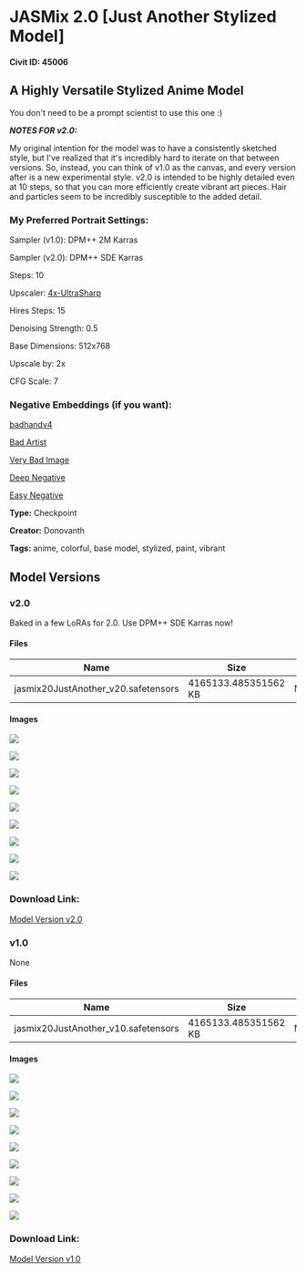 # JASMix 2.0 [Just Another Stylized Model]

#### Civit ID: 45006

<h2>A Highly Versatile Stylized Anime Model</h2><p>You don't need to be a prompt scientist to use this one :)</p><p></p><p><strong><em>NOTES FOR v2.0:</em></strong></p><p>My original intention for the model was to have a consistently sketched style, but I've realized that it's incredibly hard to iterate on that between versions. So, instead, you can think of v1.0 as the canvas, and every version after is a new experimental style. v2.0 is intended to be highly detailed even at 10 steps, so that you can more efficiently create vibrant art pieces. Hair and particles seem to be incredibly susceptible to the added detail.</p><h3>My Preferred Portrait Settings:</h3><p>Sampler (v1.0): DPM++ 2M Karras</p><p>Sampler (v2.0): DPM++ SDE Karras</p><p>Steps: 10</p><p>Upscaler: <a target="_blank" rel="ugc" href="https://huggingface.co/lokCX/4x-Ultrasharp/tree/main">4x-UltraSharp</a></p><p>Hires Steps: 15</p><p>Denoising Strength: 0.5</p><p>Base Dimensions: 512x768</p><p>Upscale by: 2x</p><p>CFG Scale: 7<br /></p><h3>Negative Embeddings (if you want):</h3><p><a target="_blank" rel="ugc" href="https://civitai.com/models/16993/badhandv4-animeillustdiffusion">badhandv4</a></p><p><a target="_blank" rel="ugc" href="https://civitai.com/models/5224/bad-artist-negative-embedding">Bad Artist</a></p><p><a target="_blank" rel="ugc" href="https://civitai.com/models/11772/verybadimagenegative">Very Bad Image</a></p><p><a target="_blank" rel="ugc" href="https://civitai.com/models/4629/deep-negative-v1x">Deep Negative</a></p><p><a target="_blank" rel="ugc" href="https://civitai.com/models/7808/easynegative">Easy Negative</a></p>

**Type:** Checkpoint

**Creator:** Donovanth

**Tags:** anime, colorful, base model, stylized, paint, vibrant

## Model Versions

### v2.0

<p>Baked in a few LoRAs for 2.0. Use DPM++ SDE Karras now!</p>

#### Files

| Name | Size | Type | Format | Download Url | AutoV1 | AutoV2 | SHA256 | CRC32 | BLAKE3 |
| --- | --- | --- | --- | --- | --- | --- | --- | --- | --- |
| jasmix20JustAnother_v20.safetensors | 4165133.485351562 KB | Model | SafeTensor | https://civitai.com/api/download/models/63901 | 112393C2 | 944A1C6089 | 944A1C608955E458FD2D8D9ABF57FB2CD87302F5980ECD0A12CFD83F28332849 | 093FF26A | 7B73ECB9614171B33EA6A9C05DF1AA0C038194802DB28EE13B4D05DA7C9F84F6 |

#### Images

<p><img src="https://image.civitai.com/xG1nkqKTMzGDvpLrqFT7WA/b29f9cb6-d454-43c1-aef3-aa452f4d3f7f/width=450/705856.jpeg" /></p>

<p><img src="https://image.civitai.com/xG1nkqKTMzGDvpLrqFT7WA/831cd838-813b-4d91-b71a-6a33a4c22928/width=450/705855.jpeg" /></p>

<p><img src="https://image.civitai.com/xG1nkqKTMzGDvpLrqFT7WA/826d170a-7e73-4d84-9f44-ad1bc913a649/width=450/705853.jpeg" /></p>

<p><img src="https://image.civitai.com/xG1nkqKTMzGDvpLrqFT7WA/79c4bb74-9def-4a0d-9c98-4f4eecd4a0ac/width=450/705854.jpeg" /></p>

<p><img src="https://image.civitai.com/xG1nkqKTMzGDvpLrqFT7WA/9908fa07-fd78-4f7e-9f54-7b648f39d8fc/width=450/705852.jpeg" /></p>

<p><img src="https://image.civitai.com/xG1nkqKTMzGDvpLrqFT7WA/3c2c8f33-2156-4a5c-a3ac-e604d52b334f/width=450/706053.jpeg" /></p>

<p><img src="https://image.civitai.com/xG1nkqKTMzGDvpLrqFT7WA/2768ce10-a48e-4aa2-9299-cf3abb473392/width=450/705859.jpeg" /></p>

<p><img src="https://image.civitai.com/xG1nkqKTMzGDvpLrqFT7WA/8b83835d-3270-4c38-a438-d7e02e4fccf6/width=450/705999.jpeg" /></p>

<p><img src="https://image.civitai.com/xG1nkqKTMzGDvpLrqFT7WA/4c03fd57-b049-4ea4-a1fb-c8f3b1a8d7be/width=450/705858.jpeg" /></p>

### Download Link:

[Model Version v2.0](https://civitai.com/api/download/models/63901)

### v1.0

None

#### Files

| Name | Size | Type | Format | Download Url | AutoV1 | AutoV2 | SHA256 | CRC32 | BLAKE3 |
| --- | --- | --- | --- | --- | --- | --- | --- | --- | --- |
| jasmix20JustAnother_v10.safetensors | 4165133.485351562 KB | Model | SafeTensor | https://civitai.com/api/download/models/49631 | 112393C2 | EF4387735D | EF4387735DE7EBD390D772C8CF2DCDD83CA5F9C2D7428DF602CA947A2C7C5F80 | 72816D90 | CA6E0184CDE5C42F6D9E8DE09E236A4913FE73C3E2E41D0BB65238D038E894EA |

#### Images

<p><img src="https://image.civitai.com/xG1nkqKTMzGDvpLrqFT7WA/d628c88b-087f-4f34-9751-29ff125b0abc/width=450/1027341.jpeg" /></p>

<p><img src="https://image.civitai.com/xG1nkqKTMzGDvpLrqFT7WA/14767855-4703-47ce-d48b-c7eb90defc00/width=450/533759.jpeg" /></p>

<p><img src="https://image.civitai.com/xG1nkqKTMzGDvpLrqFT7WA/1d146e76-3315-489a-48eb-67be015ffb00/width=450/533770.jpeg" /></p>

<p><img src="https://image.civitai.com/xG1nkqKTMzGDvpLrqFT7WA/df88666d-d0bf-4791-6a0b-229a13ca0600/width=450/533781.jpeg" /></p>

<p><img src="https://image.civitai.com/xG1nkqKTMzGDvpLrqFT7WA/331a5d30-ab4a-41bd-8239-bc1305d85700/width=450/533804.jpeg" /></p>

<p><img src="https://image.civitai.com/xG1nkqKTMzGDvpLrqFT7WA/dca333b1-9467-4571-dbd8-9d3362063d00/width=450/533829.jpeg" /></p>

<p><img src="https://image.civitai.com/xG1nkqKTMzGDvpLrqFT7WA/9b7e2da3-85a0-4561-16b4-92c33c537b00/width=450/533928.jpeg" /></p>

<p><img src="https://image.civitai.com/xG1nkqKTMzGDvpLrqFT7WA/e21643bf-7675-477b-3c52-0a3c04fe9900/width=450/533955.jpeg" /></p>

<p><img src="https://image.civitai.com/xG1nkqKTMzGDvpLrqFT7WA/8b3eae3a-bdba-484f-ab33-b99dc04e5600/width=450/534015.jpeg" /></p>

### Download Link:

[Model Version v1.0](https://civitai.com/api/download/models/49631)

